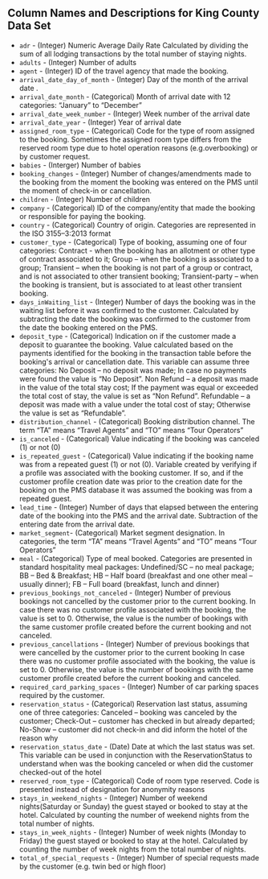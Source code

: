 ## Column Names and Descriptions for King County Data Set
* `adr` - (Integer) Numeric Average Daily Rate Calculated by dividing the sum of all lodging transactions by the total number of staying nights.
* `adults` -  (Integer) Number of adults
* `agent` - (Integer) ID of the travel agency that made the booking.
* `arrival_date_day_of_month` - (Integer) Day of the month of the arrival date .
* `arrival_date_month` - (Categorical) Month of arrival date with 12 categories: “January” to “December”
* `arrival_date_week_number` - (Integer) Week number of the arrival date
* `arrival_date_year` - (Integer) Year of arrival date 
* `assigned_room_type` - (Categorical) Code for the type of room assigned to the booking. Sometimes the assigned room type differs from the reserved room type due to hotel operation reasons (e.g.overbooking) or by customer request.
* `babies` - (Interger) Number of babies 
* `booking_changes` - (Integer) Number of changes/amendments made to the booking from the moment the booking was entered on the PMS until the moment of check-in or cancellation.
* `children` - (Integer) Number of children 
* `company` - (Categorical) ID of the company/entity that made the booking or responsible for paying the booking.
* `country` -  (Categorical) Country of origin. Categories are represented in the ISO 3155–3:2013 format
* `customer_type` - (Categorical) Type of booking, assuming one of four categories:
Contract - when the booking has an allotment or other type of contract
associated to it;
Group – when the booking is associated to a group;
Transient – when the booking is not part of a group or contract, and is not associated to other transient booking;
Transient-party – when the booking is transient, but is associated to at least other transient booking.
* `days_inWaiting_list` - (Integer) Number of days the booking was in the
waiting list before it was confirmed to the customer. Calculated by subtracting the date the booking was confirmed to the
customer from the date the booking entered on the PMS.
* `deposit_type` - (Categorical) Indication on if the customer made a
deposit to guarantee the booking. Value calculated based on
the payments identified for the booking in the transaction table before the booking's arrival or cancellation date. This variable can assume three categories: 
No Deposit – no deposit was made; In case no payments were found the value is “No Deposit”.
Non Refund – a deposit was made in the value of the total stay cost; If the payment was equal or exceeded the total cost of stay, the value is set as “Non Refund”.
Refundable – a deposit was made with a value under the total cost of stay; Otherwise the value is set as “Refundable”.
* `distribution_channel` - (Categorical) Booking distribution channel. The term “TA” means “Travel Agents” and “TO” means “Tour Operators”
* `is_canceled` - (Categorical) Value indicating if the booking was canceled (1) or not (0)
* `is_repeated_guest` - (Categorical) Value indicating if the booking name was from a repeated guest (1) or not (0). Variable created by verifying if a profile was associated with the booking customer. If so, and if the customer profile creation date was prior to the creation date for the booking on the PMS database it was assumed the booking was from a repeated guest.
* `lead_time` - (Integer) Number of days that elapsed between the entering date of the booking into the PMS and the arrival date. Subtraction of the entering date from the arrival date.
* `market_segment`- (Categorical) Market segment designation. In categories, the term “TA” means “Travel Agents” and “TO” means “Tour Operators”
* `meal` - (Categorical) Type of meal booked. Categories are presented in standard hospitality meal packages:
Undefined/SC – no meal package;
BB – Bed & Breakfast;
HB – Half board (breakfast and one
other meal – usually dinner);
FB – Full board (breakfast, lunch and
dinner)
* `previous_bookings_not_canceled` - (Integer) Number of previous bookings not cancelled by the customer prior to the current booking. In case there was no customer profile associated with the booking, the value is set to 0. Otherwise, the value is the number of bookings with the same customer profile created before the current booking and not canceled.
* `previous_cancellations` - (Integer) Number of previous bookings that were cancelled by the customer prior to the current booking  In case there was no customer profile associated with the booking, the value is set to 0. Otherwise, the value is the number of bookings with the same customer profile created before the current booking and canceled.
* `required_card_parking_spaces` - (Integer) Number of car parking spaces required by the customer.
* `reservation_status` - (Categorical) Reservation last status, assuming one of three categories:
Canceled – booking was canceled by the customer;
Check-Out – customer has checked in but already departed;
No-Show – customer did not check-in and did inform the hotel of the reason why
* `reservation_status_date` - (Date) Date at which the last status was set. This variable can be used in conjunction with the ReservationStatus to understand when was the booking canceled or when did the customer checked-out of the hotel
* `reserved_room_type` - (Categorical) Code of room type reserved. Code is presented instead of designation for anonymity reasons
* `stays_in_weekend_nights` - (Integer) Number of weekend nights(Saturday or Sunday) the guest stayed or booked to stay at the hotel. Calculated by counting the number of weekend nights from the total number of nights.
* `stays_in_week_nights` - (Integer) Number of week nights (Monday to Friday) the guest stayed or booked to stay at the hotel. Calculated by counting the number of week nights from the total number of nights.
* `total_of_special_requests` - (Integer) Number of special requests made by the customer (e.g. twin bed or high floor)
